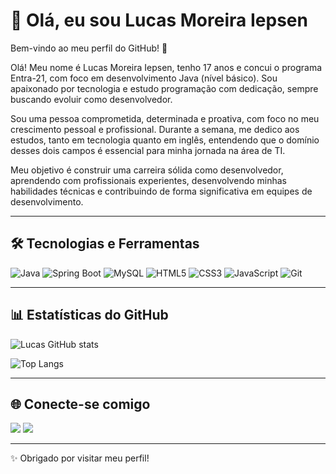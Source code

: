 # 👋 Olá, eu sou Lucas Moreira Iepsen

Bem-vindo ao meu perfil do GitHub! 🚀  

Olá! Meu nome é Lucas Moreira Iepsen, tenho 17 anos e concui o programa Entra-21, com foco em desenvolvimento Java (nível básico). Sou apaixonado por tecnologia e estudo programação com dedicação, sempre buscando evoluir como desenvolvedor.

Sou uma pessoa comprometida, determinada e proativa, com foco no meu crescimento pessoal e profissional. Durante a semana, me dedico aos estudos, tanto em tecnologia quanto em inglês, entendendo que o domínio desses dois campos é essencial para minha jornada na área de TI.

Meu objetivo é construir uma carreira sólida como desenvolvedor, aprendendo com profissionais experientes, desenvolvendo minhas habilidades técnicas e contribuindo de forma significativa em equipes de desenvolvimento.

---

## 🛠️ Tecnologias e Ferramentas
![Java](https://img.shields.io/badge/Java-ED8B00?style=for-the-badge&logo=openjdk&logoColor=white)
![Spring Boot](https://img.shields.io/badge/Spring_Boot-6DB33F?style=for-the-badge&logo=springboot&logoColor=white)
![MySQL](https://img.shields.io/badge/MySQL-4479A1?style=for-the-badge&logo=mysql&logoColor=white)
![HTML5](https://img.shields.io/badge/HTML5-E34F26?style=for-the-badge&logo=html5&logoColor=white)
![CSS3](https://img.shields.io/badge/CSS3-1572B6?style=for-the-badge&logo=css3&logoColor=white)
![JavaScript](https://img.shields.io/badge/JavaScript-F7DF1E?style=for-the-badge&logo=javascript&logoColor=black)
![Git](https://img.shields.io/badge/Git-F05033?style=for-the-badge&logo=git&logoColor=white)

---

## 📊 Estatísticas do GitHub
![Lucas GitHub stats](https://github-readme-stats.vercel.app/api?username=LucasMIepsen&show_icons=true&theme=radical)

![Top Langs](https://github-readme-stats.vercel.app/api/top-langs/?username=LucasMIepsen&layout=compact&theme=radical)

---

## 🌐 Conecte-se comigo
<div>
    <a href = "mailto:lucasmiepsen@gmail.com"><img loading="lazy" src="https://img.shields.io/badge/Gmail-D14836?style=for-the-badge&logo=gmail&logoColor=white" target="_blank"></a>
    <a href="https://www.linkedin.com/in/lucas-moreira-iepsen-252119376" target="_blank"><img loading="lazy" src="https://img.shields.io/badge/-LinkedIn-%230077B5?style=for-the-badge&logo=linkedin&logoColor=white" target="_blank"></a>   
<div>

---

✨ Obrigado por visitar meu perfil!  
